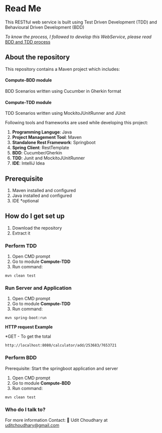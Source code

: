 # Read Me
This RESTful web service is built using Test Driven Development (TDD) and Behavioural Driven Development (BDD)

*To know the process, I followed to develop this WebService, please read*
[BDD and TDD process](PROCESS.md)

## About the repository
This repository contains a Maven project which includes:
#### Compute-BDD module
BDD Scenarios written using Cucumber in Gherkin format
#### Compute-TDD module
TDD Scenarios written using MockitoJUnitRunner and JUnit

Following tools and frameworks are used while developing this project:
1. **Programming Languge**: Java
2. **Project Management Tool**: Maven
3. **Standalone Rest Framework**: Springboot
4. **Spring Client**: RestTemplate
5. **BDD**: Cucumber/Gherkin
6. **TDD**: Junit and MockitoJUnitRunner
7. **IDE**: IntelliJ Idea

## Prerequisite
1. Maven installed and configured
2. Java installed and configured
3. IDE \*optional

## How do I get set up
1. Download the repository
2. Extract it
### Perform TDD
1. Open CMD prompt
2. Go to module **Compute-TDD**
3. Run command: 
```
mvn clean test
```
### Run Server and Application
1. Open CMD prompt
2. Go to module **Compute-TDD**
3. Run command: 
```
mvn spring-boot:run
```
**HTTP request Example**

*GET - To get the total
```
http://localhost:8080/calculator/add/253683/7653721
```
### Perform BDD
Prerequisite: Start the springboot application and server
1. Open CMD prompt
2. Go to module **Compute-BDD**
3. Run command: 
```
mvn clean test
```
### Who do I talk to? ###

For more information Contact: :email: Udit Choudhary at uditchoudhary@gmail.com
